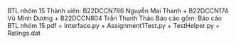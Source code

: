 BTL nhóm 15
Thành viên:  B22DCCN786 Nguyễn Mai Thanh
            + B22DCCN174 Vũ Minh Dương
            + B22DCCN804 Trần Thanh Thảo
Báo cáo gồm: 
             Báo cáo BTL nhóm 15.pdf
            + Interface.py
            + Assignment1Test.py
            + TestHelper.py
            + Ratings.dat

